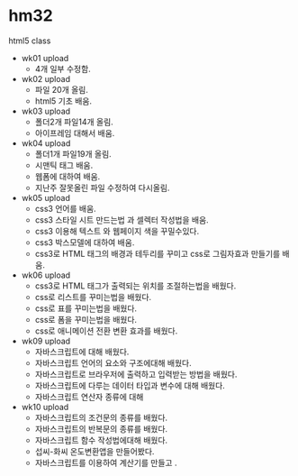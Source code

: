 # hm32
html5 class

- wk01 upload
  - 4개 일부 수정함.
- wk02 upload
  - 파일 20개 올림.
  - html5 기초 배움.
- wk03 upload
  - 폴더2개 파일14개 올림.
  - 아이프레임 대해서 배움.                   
- wk04 upload
  - 폴더1개 파일19개 올림.
  - 시맨틱 태그 배움.
  - 웹폼에 대하여 배움.
  - 지난주 잘못올린 파일 수정하여 다시올림.
- wk05 upload
  - css3 언어를 배움.
  - css3 스타일 시트 만드는법 과 셀렉터 작성법을 배움.
  - css3 이용해 텍스트 와 웹페이지 색을 꾸밀수있다.
  - css3 박스모델에 대하여 배움.
  - css3로 HTML 태그의 배경과 테두리를 꾸미고 css로 그림자효과 만들기를 배움.
- wk06 upload
  - css3로 HTML 태그가 출력되는 위치를 조절하는법을 배웠다.
  - css로 리스트를 꾸미는법을 배웠다.
  - css로 표를 꾸미는법을 배웠다.
  - css로 폼을 꾸미는법을 배웠다.
  - css로 애니메이션 전환 변환 효과를 배웠다.
- wk09 upload
  - 자바스크립트에 대해 배웠다.
  - 자바스크립트 언어의 요소와 구조에대해 배웠다.
  - 자바스크립트로 브라우저에 출력하고 입력받는 방법을 배웠다.
  - 자바스크립트에 다루는 데이터 타입과 변수에 대해 배웠다.
  - 자바스크립트 연산자 종류에 대해
- wk10 upload
  - 자바스크립트의 조건문의 종류를 배웠다.
  - 자바스크립트의 반복문의 종류를 배웠다.
  - 자바스크립트 함수 작성법에대해 배웠다.
  - 섭씨-화씨 온도변환앱을 만들어봤다.
  - 자바스크립트를 이용하여 계산기를 만들고 .
